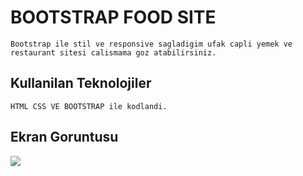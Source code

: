 <h1>BOOTSTRAP FOOD SITE</h1>

    Bootstrap ile stil ve responsive sagladigim ufak capli yemek ve restaurant sitesi calismama goz atabilirsiniz.


<h2>Kullanilan Teknolojiler</h2>

    HTML CSS VE BOOTSTRAP ile kodlandi.


<h2>Ekran Goruntusu</h2>

![](ekrankaydı.gif)